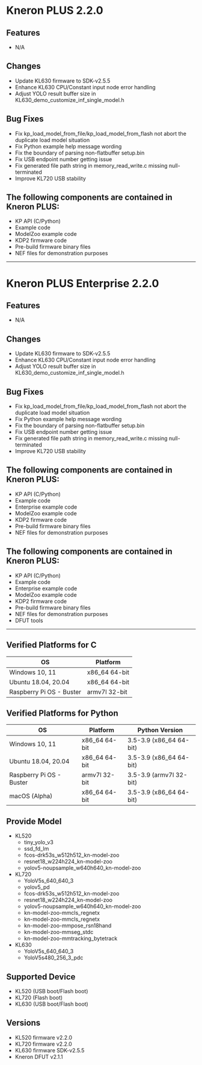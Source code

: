 # Kneron PLUS 2.2.0

## Features  
- N/A  

## Changes  
- Update KL630 firmware to SDK-v2.5.5  
- Enhance KL630 CPU/Constant input node error handling  
- Adjust YOLO result buffer size in KL630_demo_customize_inf_single_model.h

## Bug Fixes  
- Fix kp_load_model_from_file/kp_load_model_from_flash not abort the duplicate load model situation  
- Fix Python example help message wording  
- Fix the boundary of parsing non-flatbuffer setup.bin  
- Fix USB endpoint number getting issue
- Fix generated file path string in memory_read_write.c missing null-terminated  
- Improve KL720 USB stability  

## The following components are contained in Kneron PLUS:  
- KP API (C/Python)  
- Example code  
- ModelZoo example code  
- KDP2 firmware code  
- Pre-build firmware binary files  
- NEF files for demonstration purposes  

***

# Kneron PLUS Enterprise 2.2.0

## Features  
- N/A  

## Changes  
- Update KL630 firmware to SDK-v2.5.5  
- Enhance KL630 CPU/Constant input node error handling  
- Adjust YOLO result buffer size in KL630_demo_customize_inf_single_model.h

## Bug Fixes  
- Fix kp_load_model_from_file/kp_load_model_from_flash not abort the duplicate load model situation  
- Fix Python example help message wording  
- Fix the boundary of parsing non-flatbuffer setup.bin  
- Fix USB endpoint number getting issue
- Fix generated file path string in memory_read_write.c missing null-terminated  
- Improve KL720 USB stability  

## The following components are contained in Kneron PLUS:  
- KP API (C/Python)  
- Example code  
- Enterprise example code  
- ModelZoo example code  
- KDP2 firmware code  
- Pre-build firmware binary files  
- NEF files for demonstration purposes  

## The following components are contained in Kneron PLUS:  

- KP API (C/Python)  
- Example code  
- Enterprise example code  
- ModelZoo example code  
- KDP2 firmware code  
- Pre-build firmware binary files  
- NEF files for demonstration purposes  
- DFUT tools  


***

## Verified Platforms for C 
| OS                       | Platform      |
|--------------------------|---------------|
| Windows 10, 11           | x86_64 64-bit |
| Ubuntu 18.04, 20.04      | x86_64 64-bit |
| Raspberry Pi OS - Buster | armv7l 32-bit |

## Verified Platforms for Python 
| OS                       | Platform      | Python Version          |
|--------------------------|---------------|-------------------------|
| Windows 10, 11           | x86_64 64-bit | 3.5-3.9 (x86_64 64-bit) |
| Ubuntu 18.04, 20.04      | x86_64 64-bit | 3.5-3.9 (x86_64 64-bit) |
| Raspberry Pi OS - Buster | armv7l 32-bit | 3.5-3.9 (armv7l 32-bit) |
| macOS (Alpha)            | x86_64 64-bit | 3.5-3.9 (x86_64 64-bit) |

## Provide Model
* KL520  
    * tiny_yolo_v3  
    * ssd_fd_lm  
    * fcos-drk53s_w512h512_kn-model-zoo  
    * resnet18_w224h224_kn-model-zoo  
    * yolov5-noupsample_w640h640_kn-model-zoo  
* KL720  
    * YoloV5s_640_640_3  
    * yolov5_pd  
    * fcos-drk53s_w512h512_kn-model-zoo  
    * resnet18_w224h224_kn-model-zoo  
    * yolov5-noupsample_w640h640_kn-model-zoo  
    * kn-model-zoo-mmcls_regnetx  
    * kn-model-zoo-mmcls_regnetx  
    * kn-model-zoo-mmpose_rsn18hand  
    * kn-model-zoo-mmseg_stdc  
    * kn-model-zoo-mmtracking_bytetrack  
* KL630  
    * YoloV5s_640_640_3  
    * YoloV5s480_256_3_pdc  

## Supported Device  
* KL520 (USB boot/Flash boot)  
* KL720 (Flash boot) 
* KL630 (USB boot/Flash boot)  

## Versions
* KL520 firmware v2.2.0  
* KL720 firmware v2.2.0  
* KL630 firmware SDK-v2.5.5  
* Kneron DFUT v2.1.1